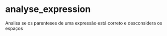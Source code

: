 # analyse_expression
Analisa se os parenteses de uma expressão está correto e desconsidera os espaços
